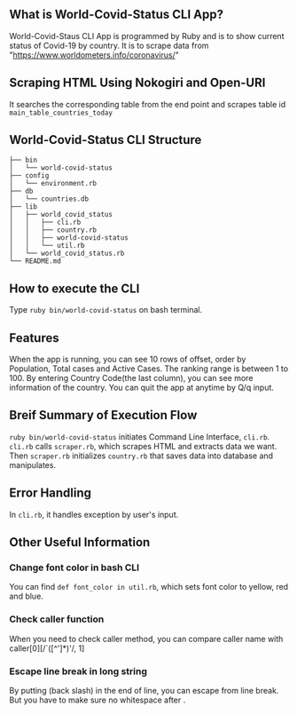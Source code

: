 ## What is World-Covid-Status CLI App?

World-Covid-Staus CLI App is programmed by Ruby and is to show current status of Covid-19 by country.
It is to scrape data from "https://www.worldometers.info/coronavirus/"

## Scraping HTML Using Nokogiri and Open-URI
It searches the corresponding table from the end point and scrapes table id `main_table_countries_today`

## World-Covid-Status CLI Structure
```
├── bin
│   └── world-covid-status
├── config
│   └── environment.rb
├── db
│   └── countries.db
├── lib
│   ├── world_covid_status
│   │   ├── cli.rb
│   │   ├── country.rb
│   │   ├── world-covid-status
│   │   └── util.rb
│   └── world_covid_status.rb
└── README.md
```

## How to execute the CLI
Type `ruby bin/world-covid-status` on bash terminal. 

## Features
When the app is running, you can see 10 rows of offset, order by Population, Total cases and Active Cases.
The ranking range is between 1 to 100.
By entering Country Code(the last column), you can see more information of the country. 
You can quit the app at anytime by Q/q input.

## Breif Summary of Execution Flow
`ruby bin/world-covid-status` initiates Command Line Interface, `cli.rb`.
`cli.rb` calls `scraper.rb`, which scrapes HTML and extracts data we want.
Then `scraper.rb` initializes `country.rb` that saves data into database and manipulates.  
 
## Error Handling
In `cli.rb`, it handles exception by user's input.   

## Other Useful Information
### Change font color in bash CLI
You can find `def font_color in util.rb`, which sets font color to yellow, red and blue.

### Check caller function
When you need to check caller method, you can compare caller name with caller[0][/`([^']*)'/, 1]  

### Escape line break in long string
By putting \(back slash) in the end of line, you can escape from line break.
But you have to make sure no whitespace after \.






